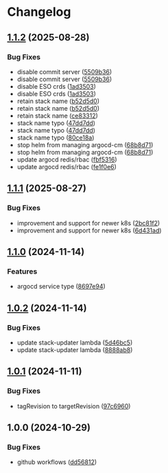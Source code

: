 # Changelog

## [1.1.2](https://github.com/AustralianBioCommons/gen3-eks-pipeline/compare/v1.1.1...v1.1.2) (2025-08-28)


### Bug Fixes

* disable commit server ([5509b36](https://github.com/AustralianBioCommons/gen3-eks-pipeline/commit/5509b36f60fcbcb718ae06353cffad0b2ac61cc1))
* disable commit server ([5509b36](https://github.com/AustralianBioCommons/gen3-eks-pipeline/commit/5509b36f60fcbcb718ae06353cffad0b2ac61cc1))
* disable ESO crds ([1ad3503](https://github.com/AustralianBioCommons/gen3-eks-pipeline/commit/1ad35036db59331f76fb61378c12e0ebf46b0674))
* disable ESO crds ([1ad3503](https://github.com/AustralianBioCommons/gen3-eks-pipeline/commit/1ad35036db59331f76fb61378c12e0ebf46b0674))
* retain stack name ([b52d5d0](https://github.com/AustralianBioCommons/gen3-eks-pipeline/commit/b52d5d0beebc043fd0f74f480172addd1c5eb126))
* retain stack name ([b52d5d0](https://github.com/AustralianBioCommons/gen3-eks-pipeline/commit/b52d5d0beebc043fd0f74f480172addd1c5eb126))
* retain stack name ([ce83312](https://github.com/AustralianBioCommons/gen3-eks-pipeline/commit/ce8331273b6b2a92a5467eb806234e547904923e))
* stack name typo ([47dd7dd](https://github.com/AustralianBioCommons/gen3-eks-pipeline/commit/47dd7dd3864348735dd4aed829d43cdadd610b9b))
* stack name typo ([47dd7dd](https://github.com/AustralianBioCommons/gen3-eks-pipeline/commit/47dd7dd3864348735dd4aed829d43cdadd610b9b))
* stack name typo ([80ce18a](https://github.com/AustralianBioCommons/gen3-eks-pipeline/commit/80ce18a0199d027d5ee17cf16708c48303e60f05))
* stop helm from managing argocd-cm ([68b8d71](https://github.com/AustralianBioCommons/gen3-eks-pipeline/commit/68b8d71ab8cad068313c5d377cbf2582b8ff65ae))
* stop helm from managing argocd-cm ([68b8d71](https://github.com/AustralianBioCommons/gen3-eks-pipeline/commit/68b8d71ab8cad068313c5d377cbf2582b8ff65ae))
* update argocd redis/rbac ([fbf5316](https://github.com/AustralianBioCommons/gen3-eks-pipeline/commit/fbf53164c280e78b50d0f5a4b56f709e99473b02))
* update argocd redis/rbac ([fe1f0e6](https://github.com/AustralianBioCommons/gen3-eks-pipeline/commit/fe1f0e60ac509603ebdff307e8de47f7af93c2a8))

## [1.1.1](https://github.com/AustralianBioCommons/gen3-eks-pipeline/compare/v1.1.0...v1.1.1) (2025-08-27)


### Bug Fixes

* improvement and support for newer k8s ([2bc81f2](https://github.com/AustralianBioCommons/gen3-eks-pipeline/commit/2bc81f22cea11ee6da5bf7cc7c32079fbf40f708))
* improvement and support for newer k8s ([6d431ad](https://github.com/AustralianBioCommons/gen3-eks-pipeline/commit/6d431ad2eb4c86c749df2544066eb3af20b22bed))

## [1.1.0](https://github.com/AustralianBioCommons/gen3-eks-pipeline/compare/v1.0.2...v1.1.0) (2024-11-14)


### Features

* argocd service type ([8697e94](https://github.com/AustralianBioCommons/gen3-eks-pipeline/commit/8697e94312ec4d1c1c3f069c384eda7b2be5f8e0))

## [1.0.2](https://github.com/AustralianBioCommons/gen3-eks-pipeline/compare/v1.0.1...v1.0.2) (2024-11-14)


### Bug Fixes

* update stack-updater lambda ([5d46bc5](https://github.com/AustralianBioCommons/gen3-eks-pipeline/commit/5d46bc55c018f020439cdaff1ac8fb2c71b4fcfd))
* update stack-updater lambda ([8888ab8](https://github.com/AustralianBioCommons/gen3-eks-pipeline/commit/8888ab87f8264be94fdf34170621cbb56691fb96))

## [1.0.1](https://github.com/AustralianBioCommons/gen3-eks-pipeline/compare/v1.0.0...v1.0.1) (2024-11-11)


### Bug Fixes

* tagRevision to targetRevision ([97c6960](https://github.com/AustralianBioCommons/gen3-eks-pipeline/commit/97c6960bcc67aa584ea51e4dac17016a3ca8b1a5))

## 1.0.0 (2024-10-29)


### Bug Fixes

* github workflows ([dd56812](https://github.com/AustralianBioCommons/gen3-eks-pipeline/commit/dd56812e96516fd2976a8fb602a6212319bd3263))
